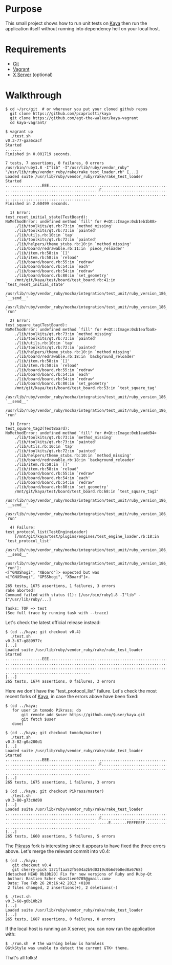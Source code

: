# Purpose

This small project shows how to run unit tests on
[Kaya](http://www.paolocapriotti.com/kaya/) then run the application itself
without running into dependency hell on your local host.

# Requirements

* [Git](http://git-scm.com/)
* [Vagrant](https://www.vagrantup.com/)
* [X Server](http://www.freedesktop.org/wiki/Software/Xserver/) (optional)

# Walkthrough

    $ cd ~/src/git  # or wherever you put your cloned github repos
      git clone https://github.com/pcapriotti/kaya
      git clone https://github.com/agt-the-walker/kaya-vagrant
      cd kaya-vagrant/

    $ vagrant up
      ./test.sh
    v0.3-77-gaa6cacf
    Started
    .......
    Finished in 0.001719 seconds.
    
    7 tests, 7 assertions, 0 failures, 0 errors
    /usr/bin/ruby1.8 -I"lib" -I"/usr/lib/ruby/vendor_ruby" "/usr/lib/ruby/vendor_ruby/rake/rake_test_loader.rb" [...]
    Loaded suite /usr/lib/ruby/vendor_ruby/rake/rake_test_loader
    Started
    ................EEE.........................................................
    .........................................F..................................
    ............................................................................
    .....................................
    Finished in 2.60499 seconds.
    
      1) Error:
    test_reset_initial_state(TestBoard):
    NoMethodError: undefined method `fill' for #<Qt::Image:0xb1eb1b88>
        ./lib/toolkits/qt.rb:73:in `method_missing'
        ./lib/toolkits/qt.rb:73:in `painted'
        ./lib/utils.rb:10:in `tap'
        ./lib/toolkits/qt.rb:72:in `painted'
        ./lib/helpers/theme_stubs.rb:10:in `method_missing'
        ./lib/board/redrawable.rb:11:in `piece_reloader'
        ./lib/item.rb:58:in `[]'
        ./lib/item.rb:58:in `reload'
        ./lib/board/board.rb:55:in `redraw'
        ./lib/board/board.rb:54:in `each'
        ./lib/board/board.rb:54:in `redraw'
        ./lib/board/board.rb:80:in `set_geometry'
        /mnt/git/kaya/test/board/test_board.rb:41:in `test_reset_initial_state'
        /usr/lib/ruby/vendor_ruby/mocha/integration/test_unit/ruby_version_186_and_above.rb:22:in `__send__'
        /usr/lib/ruby/vendor_ruby/mocha/integration/test_unit/ruby_version_186_and_above.rb:22:in `run'
    
      2) Error:
    test_square_tag(TestBoard):
    NoMethodError: undefined method `fill' for #<Qt::Image:0xb1eafba8>
        ./lib/toolkits/qt.rb:73:in `method_missing'
        ./lib/toolkits/qt.rb:73:in `painted'
        ./lib/utils.rb:10:in `tap'
        ./lib/toolkits/qt.rb:72:in `painted'
        ./lib/helpers/theme_stubs.rb:10:in `method_missing'
        ./lib/board/redrawable.rb:18:in `background_reloader'
        ./lib/item.rb:58:in `[]'
        ./lib/item.rb:58:in `reload'
        ./lib/board/board.rb:55:in `redraw'
        ./lib/board/board.rb:54:in `each'
        ./lib/board/board.rb:54:in `redraw'
        ./lib/board/board.rb:80:in `set_geometry'
        /mnt/git/kaya/test/board/test_board.rb:53:in `test_square_tag'
        /usr/lib/ruby/vendor_ruby/mocha/integration/test_unit/ruby_version_186_and_above.rb:22:in `__send__'
        /usr/lib/ruby/vendor_ruby/mocha/integration/test_unit/ruby_version_186_and_above.rb:22:in `run'
    
      3) Error:
    test_square_tag2(TestBoard):
    NoMethodError: undefined method `fill' for #<Qt::Image:0xb1eadd94>
        ./lib/toolkits/qt.rb:73:in `method_missing'
        ./lib/toolkits/qt.rb:73:in `painted'
        ./lib/utils.rb:10:in `tap'
        ./lib/toolkits/qt.rb:72:in `painted'
        ./lib/helpers/theme_stubs.rb:10:in `method_missing'
        ./lib/board/redrawable.rb:18:in `background_reloader'
        ./lib/item.rb:58:in `[]'
        ./lib/item.rb:58:in `reload'
        ./lib/board/board.rb:55:in `redraw'
        ./lib/board/board.rb:54:in `each'
        ./lib/board/board.rb:54:in `redraw'
        ./lib/board/board.rb:80:in `set_geometry'
        /mnt/git/kaya/test/board/test_board.rb:68:in `test_square_tag2'
        /usr/lib/ruby/vendor_ruby/mocha/integration/test_unit/ruby_version_186_and_above.rb:22:in `__send__'
        /usr/lib/ruby/vendor_ruby/mocha/integration/test_unit/ruby_version_186_and_above.rb:22:in `run'
    
      4) Failure:
    test_protocol_list(TestEngineLoader)
        [/mnt/git/kaya/test/plugins/engines/test_engine_loader.rb:18:in `test_protocol_list'
         /usr/lib/ruby/vendor_ruby/mocha/integration/test_unit/ruby_version_186_and_above.rb:22:in `__send__'
         /usr/lib/ruby/vendor_ruby/mocha/integration/test_unit/ruby_version_186_and_above.rb:22:in `run']:
    <["GNUShogi", "XBoard"]> expected but was
    <["GNUShogi", "GPSShogi", "XBoard"]>.
    
    265 tests, 1675 assertions, 1 failures, 3 errors
    rake aborted!
    Command failed with status (1): [/usr/bin/ruby1.8 -I"lib" -I"/usr/lib/ruby/...]
    
    Tasks: TOP => test
    (See full trace by running task with --trace)

Let's check the latest official release instead:

    $ (cd ../kaya; git checkout v0.4)
      ./test.sh
    v0.3-67-g889977c
    [...]
    Loaded suite /usr/lib/ruby/vendor_ruby/rake/rake_test_loader
    Started
    ................EEE.........................................................
    ............................................................................
    ............................................................................
    .....................................
    [...]
    265 tests, 1674 assertions, 0 failures, 3 errors

Here we don't have the "test\_protocol\_list" failure. Let's check the most
recent forks of [Kaya](http://www.paolocapriotti.com/kaya/), in case the errors
above have been fixed:

    $ (cd ../kaya;
       for user in tomodo Pikrass; do
           git remote add $user https://github.com/$user/kaya.git
           git fetch $user
       done)

    $ (cd ../kaya; git checkout tomodo/master)
      ./test.sh
    v0.3-82-g0a200d1
    [...]
    Loaded suite /usr/lib/ruby/vendor_ruby/rake/rake_test_loader
    Started
    ................EEE.........................................................
    .........................................F..................................
    ............................................................................
    .....................................
    [...]
    265 tests, 1675 assertions, 1 failures, 3 errors

    $ (cd ../kaya; git checkout Pikrass/master)
      ./test.sh
    v0.3-80-g73c0d90
    [...]
    Loaded suite /usr/lib/ruby/vendor_ruby/rake/rake_test_loader
    ............................................................................
    .........................................F..................................
    .............................................E.......FEFFEEEF...............
    .....................................
    [...]
    265 tests, 1660 assertions, 5 failures, 5 errors

The [Pikrass](https://github.com/Pikrass) fork is interesting since it appears
to have fixed the three errors above. Let's merge the relevant commit into v0.4:

    $ (cd ../kaya;
       git checkout v0.4
       git cherry-pick 1371f1aa52f5604a2b9d0319c0b6d9b8ed8a6768)
    [detached HEAD 0b10b20] Fix for new versions of Ruby and Ruby-Qt
     Author: Bastien Scher <bastien0705@gmail.com>
     Date: Tue Feb 26 20:16:42 2013 +0100
     2 files changed, 2 insertions(+), 2 deletions(-)

    $ ./test.sh
    v0.3-68-g0b10b20
    [...]
    Loaded suite /usr/lib/ruby/vendor_ruby/rake/rake_test_loader
    [...]
    265 tests, 1687 assertions, 0 failures, 0 errors

If the local host is running an X server, you can now run the application with:

    $ ./run.sh  # the warning below is harmless
    QGtkStyle was unable to detect the current GTK+ theme.

That's all folks!
